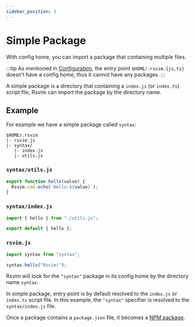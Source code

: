 ```yaml
---
sidebar_position: 3
---
```


# Simple Package

With config home, you can import a package that containing multiple files.

:::tip
As mentioned in [Configuration](./#homersvimjsts), the entry point `$HOME/.rsvim.{js,ts}` doesn't have a config home, thus it cannot have any packages.
:::

A simple package is a directory that containing a `index.js` (or `index.ts`) script file, Rsvim can import the package by the directory name.

## Example

For example we have a simple package called `syntax`:

```
$HOME/.rsvim
|- rsvim.js
|- syntax/
   |- index.js
   |- utils.js
```

### `syntax/utils.js`

```javascript
export function hello(value) {
  Rsvim.cmd.echo(`Hello:${value}`);
}
```

### `syntax/index.js`

```javascript
import { hello } from "./utils.js";

export default { hello };
```

### `rsvim.js`

```javascript {1}
import syntax from "syntax";

syntax.hello("Rsvim!");
```

Rsvim will look for the `"syntax"` package in its config home by the directory name `syntax`.

In simple package, entry point is by default resolved to the `index.js` or `index.ts` script file. In this example, the `"syntax"` specifier is resolved to the `syntax/index.js` file.

Once a package contains a `package.json` file, it becomes a [NPM package](./npm_package.md).
